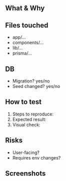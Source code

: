 ## What & Why
<!-- Brief summary of the change and the problem it solves -->

## Files touched
- app/...
- components/...
- lib/...
- prisma/...

## DB
- Migration? yes/no
- Seed changed? yes/no

## How to test
1. Steps to reproduce:
2. Expected result:
3. Visual check:

## Risks
- User-facing?
- Requires env changes?

## Screenshots
